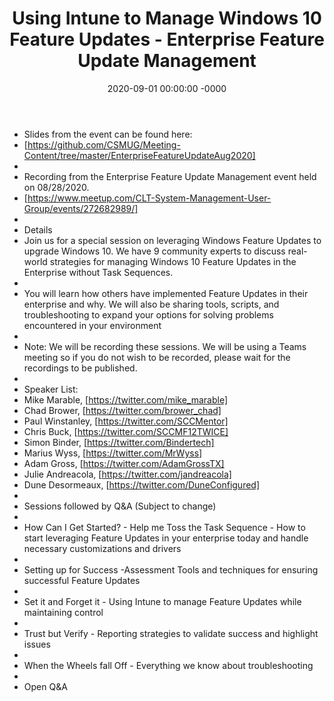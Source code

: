 ﻿---
layout: post
title: "Using Intune to Manage Windows 10 Feature Updates - Enterprise Feature Update Management"
date: 2020-09-01 00:00:00 -0000
categories:
---
 * Slides from the event can be found here:
 * [https://github.com/CSMUG/Meeting-Content/tree/master/EnterpriseFeatureUpdateAug2020]
 * 
 * Recording from the Enterprise Feature Update Management event held on 08/28/2020.
 * [https://www.meetup.com/CLT-System-Management-User-Group/events/272682989/]
 * 
 * Details
 * Join us for a special session on leveraging Windows Feature Updates to upgrade Windows 10. We have 9 community experts to discuss real-world strategies for managing Windows 10 Feature Updates in the Enterprise without Task Sequences.
 * 
 * You will learn how others have implemented Feature Updates in their enterprise and why. We will also be sharing tools, scripts, and troubleshooting to expand your options for solving problems encountered in your environment
 * 
 * Note: We will be recording these sessions. We will be using a Teams meeting so if you do not wish to be recorded, please wait for the recordings to be published.
 * 
 * Speaker List:
 * Mike Marable, [https://twitter.com/mike_marable]
 * Chad Brower, [https://twitter.com/brower_chad]
 * Paul Winstanley, [https://twitter.com/SCCMentor]
 * Chris Buck, [https://twitter.com/SCCMF12TWICE]
 * Simon Binder, [https://twitter.com/Bindertech]
 * Marius Wyss, [https://twitter.com/MrWyss]
 * Adam Gross, [https://twitter.com/AdamGrossTX]
 * Julie Andreacola, [https://twitter.com/jandreacola]
 * Dune Desormeaux, [https://twitter.com/DuneConfigured]
 * 
 * Sessions followed by Q&A (Subject to change)
 * 
 * How Can I Get Started? - Help me Toss the Task Sequence - How to start leveraging Feature Updates in your enterprise today and handle necessary customizations and drivers
 * 
 * Setting up for Success -Assessment Tools and techniques for ensuring successful Feature Updates
 * 
 * Set it and Forget it - Using Intune to manage Feature Updates while maintaining control
 * 
 * Trust but Verify - Reporting strategies to validate success and highlight issues
 * 
 * When the Wheels fall Off - Everything we know about troubleshooting
 * 
 * Open Q&A
